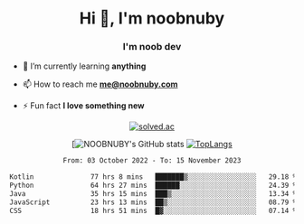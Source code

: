 <h1 align="center">Hi 👋, I'm noobnuby</h1>
<h3 align="center">I'm noob dev</h3>

- 🌱 I’m currently learning **anything**

- 📫 How to reach me **me@noobnuby.com**

- ⚡ Fun fact **I love something new**

<div align="center">
  
[![solved.ac](https://solvedac-cards-starcea.paring.moe/profile/noobnuby)](https://solved.ac/profile/noobnuby)

<div>
<div align="center">

[![NOOBNUBY's GitHub stats](https://github-readme-stats.vercel.app/api?username=NOOBNUBY&show_icons=true&theme=dark)
[![TopLangs](https://github-readme-stats.vercel.app/api/top-langs/?username=NOOBNUBY&layout=compact&theme=dark)](https://github.com/anuraghazra/github-readme-stats)

</div>

<!--START_SECTION:waka-->

```txt
From: 03 October 2022 - To: 15 November 2023

Kotlin              77 hrs 8 mins   ███████▒░░░░░░░░░░░░░░░░░   29.18 %
Python              64 hrs 27 mins  ██████░░░░░░░░░░░░░░░░░░░   24.39 %
Java                35 hrs 15 mins  ███▒░░░░░░░░░░░░░░░░░░░░░   13.34 %
JavaScript          23 hrs 13 mins  ██▒░░░░░░░░░░░░░░░░░░░░░░   08.79 %
CSS                 18 hrs 51 mins  █▓░░░░░░░░░░░░░░░░░░░░░░░   07.14 %
```

<!--END_SECTION:waka-->
